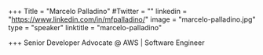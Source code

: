 +++
Title = "Marcelo Palladino"
#Twitter = ""
linkedin = "https://www.linkedin.com/in/mfpalladino/"
image = "marcelo-palladino.jpg"
type = "speaker"
linktitle = "marcelo-palladino"

+++
Senior Developer Advocate @ AWS | Software Engineer
